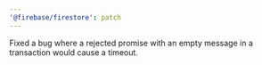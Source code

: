 ```yaml
---
'@firebase/firestore': patch
---
```


Fixed a bug where a rejected promise with an empty message in a transaction would cause a timeout.
